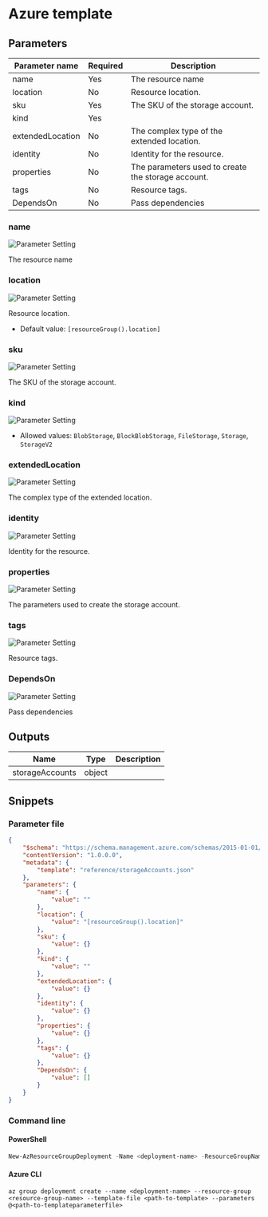 # Azure template

## Parameters

Parameter name | Required | Description
-------------- | -------- | -----------
name           | Yes      | The resource name
location       | No       | Resource location.
sku            | Yes      | The SKU of the storage account.
kind           | Yes      |
extendedLocation | No       | The complex type of the extended location.
identity       | No       | Identity for the resource.
properties     | No       | The parameters used to create the storage account.
tags           | No       | Resource tags.
DependsOn      | No       | Pass dependencies

### name

![Parameter Setting](https://img.shields.io/badge/parameter-required-orange?style=flat-square)

The resource name

### location

![Parameter Setting](https://img.shields.io/badge/parameter-optional-green?style=flat-square)

Resource location.

- Default value: `[resourceGroup().location]`

### sku

![Parameter Setting](https://img.shields.io/badge/parameter-required-orange?style=flat-square)

The SKU of the storage account.

### kind

![Parameter Setting](https://img.shields.io/badge/parameter-required-orange?style=flat-square)



- Allowed values: `BlobStorage`, `BlockBlobStorage`, `FileStorage`, `Storage`, `StorageV2`

### extendedLocation

![Parameter Setting](https://img.shields.io/badge/parameter-optional-green?style=flat-square)

The complex type of the extended location.

### identity

![Parameter Setting](https://img.shields.io/badge/parameter-optional-green?style=flat-square)

Identity for the resource.

### properties

![Parameter Setting](https://img.shields.io/badge/parameter-optional-green?style=flat-square)

The parameters used to create the storage account.

### tags

![Parameter Setting](https://img.shields.io/badge/parameter-optional-green?style=flat-square)

Resource tags.

### DependsOn

![Parameter Setting](https://img.shields.io/badge/parameter-optional-green?style=flat-square)

Pass dependencies

## Outputs

Name | Type | Description
---- | ---- | -----------
storageAccounts | object |

## Snippets

### Parameter file

```json
{
    "$schema": "https://schema.management.azure.com/schemas/2015-01-01/deploymentParameters.json#",
    "contentVersion": "1.0.0.0",
    "metadata": {
        "template": "reference/storageAccounts.json"
    },
    "parameters": {
        "name": {
            "value": ""
        },
        "location": {
            "value": "[resourceGroup().location]"
        },
        "sku": {
            "value": {}
        },
        "kind": {
            "value": ""
        },
        "extendedLocation": {
            "value": {}
        },
        "identity": {
            "value": {}
        },
        "properties": {
            "value": {}
        },
        "tags": {
            "value": {}
        },
        "DependsOn": {
            "value": []
        }
    }
}
```

### Command line

#### PowerShell

```powershell
New-AzResourceGroupDeployment -Name <deployment-name> -ResourceGroupName <resource-group-name> -TemplateFile <path-to-template> -TemplateParameterFile <path-to-templateparameter>
```

#### Azure CLI

```text
az group deployment create --name <deployment-name> --resource-group <resource-group-name> --template-file <path-to-template> --parameters @<path-to-templateparameterfile>
```
